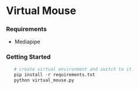 # Virtual Mouse 

### Requirements

* Mediapipe

### Getting Started

```py
   # create virtual environment and switch to it.
   pip install -r requirements.txt
   python virtual_mouse.py
```
